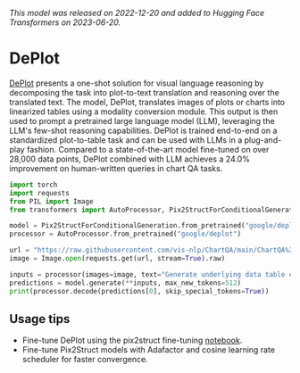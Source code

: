 <!--Copyright 2021 The HuggingFace Team. All rights reserved.

Licensed under the Apache License, Version 2.0 (the "License"); you may not use this file except in compliance with
the License. You may obtain a copy of the License at

http://www.apache.org/licenses/LICENSE-2.0

Unless required by applicable law or agreed to in writing, software distributed under the License is distributed on
an "AS IS" BASIS, WITHOUT WARRANTIES OR CONDITIONS OF ANY KIND, either express or implied. See the License for the
specific language governing permissions and limitations under the License.

⚠️ Note that this file is in Markdown but contain specific syntax for our doc-builder (similar to MDX) that may not be
rendered properly in your Markdown viewer.

-->
*This model was released on 2022-12-20 and added to Hugging Face Transformers on 2023-06-20.*

# DePlot

[DePlot](https://huggingface.co/papers/2212.10505) presents a one-shot solution for visual language reasoning by decomposing the task into plot-to-text translation and reasoning over the translated text. The model, DePlot, translates images of plots or charts into linearized tables using a modality conversion module. This output is then used to prompt a pretrained large language model (LLM), leveraging the LLM's few-shot reasoning capabilities. DePlot is trained end-to-end on a standardized plot-to-table task and can be used with LLMs in a plug-and-play fashion. Compared to a state-of-the-art model fine-tuned on over 28,000 data points, DePlot combined with LLM achieves a 24.0% improvement on human-written queries in chart QA tasks.

<hfoptions id="usage">
<hfoption id="Pix2StructForConditionalGeneration">

```py
import torch
import requests
from PIL import Image
from transformers import AutoProcessor, Pix2StructForConditionalGeneration

model = Pix2StructForConditionalGeneration.from_pretrained("google/deplot", dtype="auto")
processor = AutoProcessor.from_pretrained("google/deplot")

url = "https://raw.githubusercontent.com/vis-nlp/ChartQA/main/ChartQA%20Dataset/val/png/5090.png"
image = Image.open(requests.get(url, stream=True).raw)

inputs = processor(images=image, text="Generate underlying data table of the figure below:", return_tensors="pt")
predictions = model.generate(**inputs, max_new_tokens=512)
print(processor.decode(predictions[0], skip_special_tokens=True))
```

</hfoption>
</hfoptions>

## Usage tips

- Fine-tune DePlot using the pix2struct fine-tuning [notebook](https://github.com/huggingface/notebooks/blob/main/examples/image_captioning_pix2struct.ipynb).
- Fine-tune Pix2Struct models with Adafactor and cosine learning rate scheduler for faster convergence.